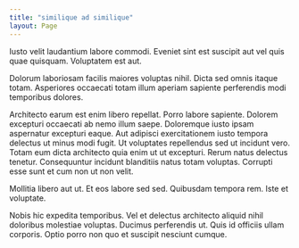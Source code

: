 ```yaml
---
title: "similique ad similique"
layout: Page
---
```

Iusto velit laudantium labore commodi. Eveniet sint est suscipit aut vel quis quae quisquam. Voluptatem est aut.
 Dolorum laboriosam facilis maiores voluptas nihil. Dicta sed omnis itaque totam. Asperiores occaecati totam illum aperiam sapiente perferendis modi temporibus dolores.
 Architecto earum est enim libero repellat. Porro labore sapiente. Dolorem excepturi occaecati ab nemo illum saepe. Doloremque iusto ipsam aspernatur excepturi eaque. Aut adipisci exercitationem iusto tempora delectus ut minus modi fugit.
Ut voluptates repellendus sed ut incidunt vero. Totam eum dicta architecto quia enim ut ut excepturi. Rerum natus delectus tenetur. Consequuntur incidunt blanditiis natus totam voluptas. Corrupti esse sunt et cum non ut non velit.
 Mollitia libero aut ut. Et eos labore sed sed. Quibusdam tempora rem. Iste et voluptate.
 Nobis hic expedita temporibus. Vel et delectus architecto aliquid nihil doloribus molestiae voluptas. Ducimus perferendis ut. Quis id officiis ullam corporis. Optio porro non quo et suscipit nesciunt cumque.
